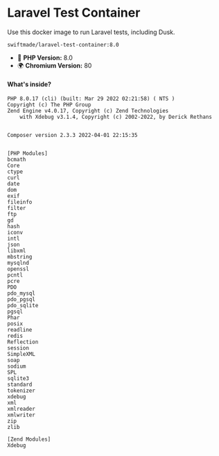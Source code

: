 # Laravel Test Container

Use this docker image to run Laravel tests, including Dusk.

```
swiftmade/laravel-test-container:8.0
```

- 🐘 **PHP Version:** 8.0
- 🌍 **Chromium Version:** 80

#### What's inside?

```
PHP 8.0.17 (cli) (built: Mar 29 2022 02:21:58) ( NTS )
Copyright (c) The PHP Group
Zend Engine v4.0.17, Copyright (c) Zend Technologies
    with Xdebug v3.1.4, Copyright (c) 2002-2022, by Derick Rethans


Composer version 2.3.3 2022-04-01 22:15:35


[PHP Modules]
bcmath
Core
ctype
curl
date
dom
exif
fileinfo
filter
ftp
gd
hash
iconv
intl
json
libxml
mbstring
mysqlnd
openssl
pcntl
pcre
PDO
pdo_mysql
pdo_pgsql
pdo_sqlite
pgsql
Phar
posix
readline
redis
Reflection
session
SimpleXML
soap
sodium
SPL
sqlite3
standard
tokenizer
xdebug
xml
xmlreader
xmlwriter
zip
zlib

[Zend Modules]
Xdebug
```
